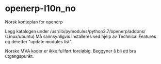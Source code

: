 openerp-l10n_no
===============

Norsk kontoplan for openerp

Legg katalogen under /usr/lib/pymodules/python2.7/openerp/addons/ (Linux/ubuntu)
Må sannsynligvis installeres ved hjelp av Technical Features og deretter "update modules list".

Norske MVA koder er ikke fullført foreløbig.
Beggyner å bli ett bra utgangspunkt.
